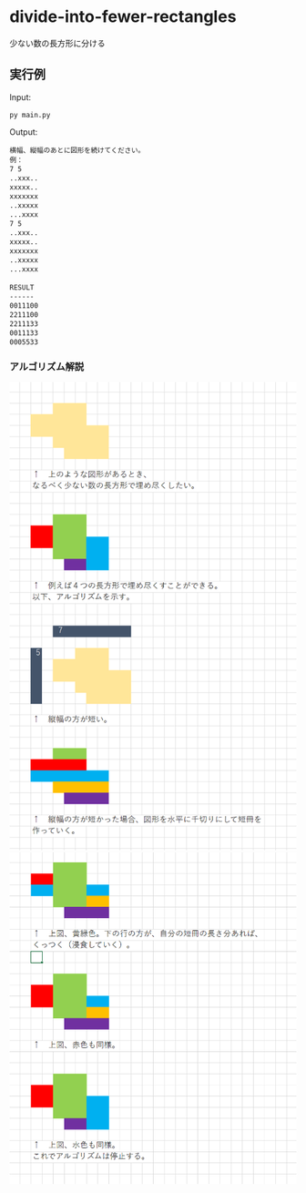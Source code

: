 # divide-into-fewer-rectangles

少ない数の長方形に分ける

## 実行例

Input:  

```shell
py main.py
```

Output:  

```plaintext
横幅、縦幅のあとに図形を続けてください。
例：
7 5
..xxx..
xxxxx..
xxxxxxx
..xxxxx
...xxxx
7 5
..xxx..
xxxxx..
xxxxxxx
..xxxxx
...xxxx

RESULT
------
0011100
2211100
2211133
0011133
0005533
```

### アルゴリズム解説

![解説1-1](./docs/img/202501__pg__29-2036--explain-o1o1.png)  
![解説1-2](./docs/img/202501__pg__29-2036--explain-o1o2.png)  
